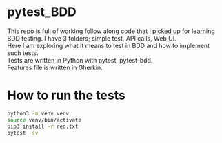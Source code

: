 # pytest_BDD
This repo is full of working follow along code that i picked up for learning BDD testing. I have 3 folders; simple test, API calls, Web UI.  
Here I am exploring what it means to test in BDD and how to implement such tests.  
Tests are written in Python with pytest, pytest-bdd.  
Features file is written in Gherkin.  

# How to run the tests 
```sh
python3 -m venv venv 
source venv/bin/activate
pip3 install -r req.txt
pytest -sv
```
